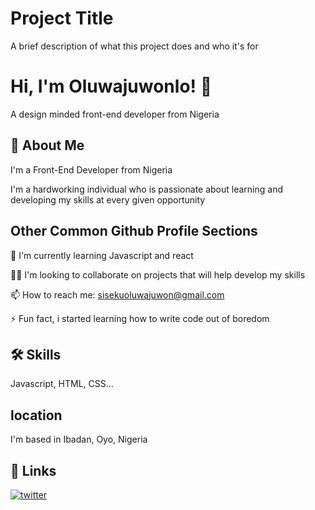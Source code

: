 
# Project Title

A brief description of what this project does and who it's for


# Hi, I'm Oluwajuwonlo! 👋

A design minded front-end developer from Nigeria

## 🚀 About Me
I'm a Front-End Developer from Nigeria

I'm a hardworking individual who is passionate about learning and developing my skills at every given opportunity

## Other Common Github Profile Sections

🧠 I'm currently learning Javascript and react

👯‍♀️ I'm looking to collaborate on projects that will help develop my skills

📫 How to reach me: sisekuoluwajuwon@gmail.com

⚡️ Fun fact, i started learning how to write code out of boredom


## 🛠 Skills
Javascript, HTML, CSS...


## location
I'm based in Ibadan, Oyo, Nigeria
## 🔗 Links
[![twitter](https://img.shields.io/badge/twitter-1DA1F2?style=for-the-badge&logo=twitter&logoColor=white)](https://twitter.com/Juskie_ben)

